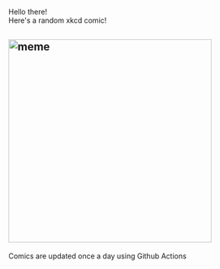 Hello there! <br>Here's a random xkcd comic!<br>
## <img src="https://imgs.xkcd.com/comics/reports.png" alt="meme" width="400"/><br>
Comics are updated once a day using Github Actions